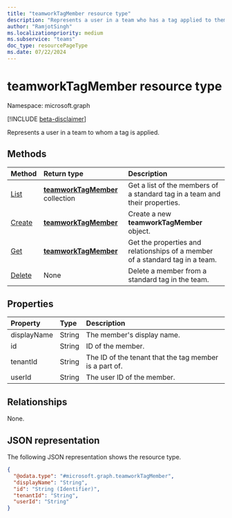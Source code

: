 ```yaml
---
title: "teamworkTagMember resource type"
description: "Represents a user in a team who has a tag applied to them."
author: "RamjotSingh"
ms.localizationpriority: medium
ms.subservice: "teams"
doc_type: resourcePageType
ms.date: 07/22/2024
---
```


# teamworkTagMember resource type

Namespace: microsoft.graph

[!INCLUDE [beta-disclaimer](../../includes/beta-disclaimer.md)]

Represents a user in a team to whom a tag is applied.

## Methods
|Method|Return type|Description|
|:---|:---|:---|
|[List](../api/teamworktagmember-list.md)|[**teamworkTagMember**](teamworktagmember.md) collection|Get a list of the members of a standard tag in a team and their properties.|
|[Create](../api/teamworktagmember-post.md)|[**teamworkTagMember**](teamworktagmember.md)|Create a new **teamworkTagMember** object.|
|[Get](../api/teamworktagmember-get.md)|[**teamworkTagMember**](teamworktagmember.md)|Get the properties and relationships of a member of a standard tag in a team.|
|[Delete](../api/teamworktagmember-delete.md)|None|Delete a member from a standard tag in the team.|

## Properties
|Property|Type|Description|
|:---|:---|:---|
|displayName|String|The member's display name.|
|id|String|ID of the member.|
|tenantId|String|The ID of the tenant that the tag member is a part of.|
|userId|String|The user ID of the member.|

## Relationships
None.

## JSON representation
The following JSON representation shows the resource type.
<!-- {
  "blockType": "resource",
  "keyProperty": "id",
  "@odata.type": "microsoft.graph.teamworkTagMember",
  "baseType": "microsoft.graph.entity",
  "openType": false
}
-->
``` json
{
  "@odata.type": "#microsoft.graph.teamworkTagMember",
  "displayName": "String",  
  "id": "String (Identifier)",
  "tenantId": "String",
  "userId": "String"
}
```

